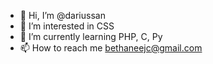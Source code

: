- 👋 Hi, I’m @dariussan
- 👀 I’m interested in CSS
- 🌱 I’m currently learning PHP, C, Py
- 📫 How to reach me bethaneejc@gmail.com


<!---
dariussan/dariussan is a ✨ special ✨ repository because its `README.md` (this file) appears on your GitHub profile.
You can click the Preview link to take a look at your changes.
--->
